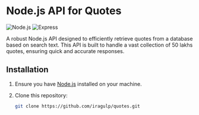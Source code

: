# Node.js API for Quotes

![Node.js](https://img.shields.io/badge/Node.js-14.17.6-green)
![Express](https://img.shields.io/badge/Express-4.17.1-blue)

A robust Node.js API designed to efficiently retrieve quotes from a database based on search text. This API is built to handle a vast collection of 50 lakhs quotes, ensuring quick and accurate responses.

## Installation

1. Ensure you have [Node.js](https://nodejs.org/) installed on your machine.
2. Clone this repository:

   ```bash
   git clone https://github.com/iragulp/quotes.git

